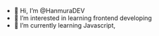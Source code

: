 - 👋 Hi, I’m @HanmuraDEV
- 👀 I’m interested in learning frontend developing
- 🌱 I’m currently learning Javascript, 


<!---
HanmuraDEV/HanmuraDEV is a ✨ special ✨ repository because its `README.md` (this file) appears on your GitHub profile.
You can click the Preview link to take a look at your changes.
--->
